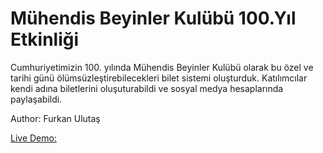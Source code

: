 # Mühendis Beyinler Kulübü 100.Yıl Etkinliği

Cumhuriyetimizin 100. yılında Mühendis Beyinler Kulübü olarak bu özel ve tarihi günü ölümsüzleştirebilecekleri bilet sistemi oluşturduk. Katılımcılar kendi adına biletlerini oluşuturabildi ve sosyal medya hesaplarında paylaşabildi.

Author: Furkan Ulutaş

[Live Demo:](https://mbk-yuzyil.vercel.app)
